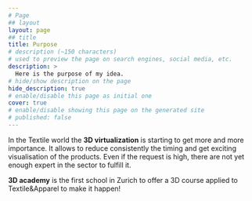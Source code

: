 ```yaml
---
# Page
## layout
layout: page
## title
title: Purpose
# description (~150 characters)
# used to preview the page on search engines, social media, etc.
description: >
  Here is the purpose of my idea.
# hide/show description on the page
hide_description: true
# enable/disable this page as initial one
cover: true
# enable/disable showing this page on the generated site
# published: false
---
```


In the Textile world the **3D virtualization** is starting to get more and more importance.
It allows to reduce consistently the timing and get exciting visualisation of the products.
Even if the request is high, there are not yet enough expert in the sector to fulfill it.

**3D academy** is the first school in Zurich to offer a 3D course applied to Textile&Apparel to make it happen!
